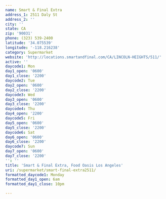 ```yaml
---
name: Smart & Final Extra
address_1: 2511 Daly St
address_2: ''
city: ''
state: CA
zip: '90031'
phone: (323) 539-2400
latitude: '34.075539'
longitude: '-118.216238'
category: Supermarket
website: 'http://locations.smartandfinal.com/CA/LINCOLN-HEIGHTS/511/'
active: ''
daycode1: Mon
day1_open: '0600'
day1_close: '2200'
daycode2: Tue
day2_open: '0600'
day2_close: '2200'
daycode3: Wed
day3_open: '0600'
day3_close: '2200'
daycode4: Thu
day4_open: '2200'
daycode5: Fri
day5_open: '0600'
day5_close: '2200'
daycode6: Sat
day6_open: '0600'
day6_close: '2200'
daycode7: Sun
day7_open: '0600'
day7_close: '2200'
'': ''
title: 'Smart & Final Extra, Food Oasis Los Angeles'
uri: /supermarket/smart-final-extra2511/
formatted_daycode1: Monday
formatted_day1_open: 6am
formatted_day1_close: 10pm

---
```

